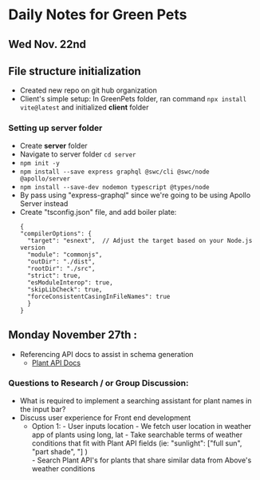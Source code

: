 # Daily Notes for Green Pets

## Wed Nov. 22nd

## File structure initialization
- Created new repo on git hub organization
- Client's simple setup: In GreenPets folder, ran command ```npx install vite@latest``` and initialized **client** folder 
 
### Setting up **server** folder
- Create **server** folder
- Navigate to server folder ```cd server```
- ```npm init -y```
- ```npm install --save express graphql @swc/cli @swc/node @apollo/server```
- ```npm install --save-dev nodemon typescript @types/node```
-  By pass using "express-graphql" since we're going to be using Apollo Server instead
- Create "tsconfig.json" file, and add boiler plate:
  ```
  {
  "compilerOptions": {
    "target": "esnext",  // Adjust the target based on your Node.js version
    "module": "commonjs",
    "outDir": "./dist",
    "rootDir": "./src",
    "strict": true,
    "esModuleInterop": true,
    "skipLibCheck": true,
    "forceConsistentCasingInFileNames": true
    }
  }
  ```


## Monday November 27th :
- Referencing API docs to assist in schema generation
  - [Plant API Docs](https://perenual.com/docs/api)

### Questions to Research / or Group Discussion:
- What is required to implement a searching assistant for plant names in the input bar?
- Discuss user experience for Front end development
  - Option 1: - User inputs location
              - We fetch user location in weather app of plants using long, lat
              - Take searchable terms of weather conditions that fit with Plant API fields (ie: "sunlight": ["full sun", "part shade", "] )   
              - Search Plant API's for plants that share similar data from Above's weather conditions